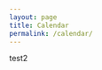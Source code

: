 ```yaml
---
layout: page
title: Calendar
permalink: /calendar/
---
```


test2

<!-- Calendly inline widget begin -->
<div class="calendly-inline-widget" data-url="https://calendly.com/wgrover/meet" style="min-width:320px;min-height:580px;"></div>
<script type="text/javascript" src="https://assets.calendly.com/assets/external/widget.js"></script>
<!-- Calendly inline widget end -->
